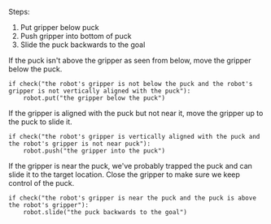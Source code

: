 

Steps:
  1. Put gripper below puck
  2. Push gripper into bottom of puck 
  3. Slide the puck backwards to the goal 
  
If the puck isn't above the gripper as seen from below, move the gripper below the puck.

```
if check("the robot's gripper is not below the puck and the robot's gripper is not vertically aligned with the puck"):
    robot.put("the gripper below the puck")
```

If the gripper is aligned with the puck but not near it, move the gripper up to the puck to slide it.

```
if check("the robot's gripper is vertically aligned with the puck and the robot's gripper is not near puck"):
    robot.push("the gripper into the puck")
```

If the gripper is near the puck, we've probably trapped the puck and can slide it to the target location. 
Close the gripper to make sure we keep control of the puck. 

```
if check("the robot's gripper is near the puck and the puck is above the robot's gripper"):
    robot.slide("the puck backwards to the goal")
```